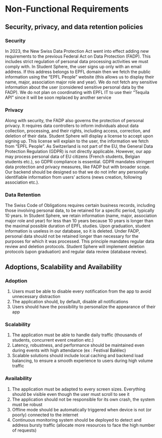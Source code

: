 # Non-Functional Requirements

## Security, privacy, and data retention policies

### Security

In 2023, the New Swiss Data Protection Act went into effect adding new requirements to the previous Federal Act on Data Protection (FADP). This includes strict regulation of personal data processing activities we must comply with. In Student Sphere, the user signs up only with an email address. If this address belongs to EPFL domain then we fetch the public information using the “EPFL People” website (this allows us to display their name, major, association major role and year). We do not fetch any sensitive information about the user (considered sensitive personal data by the FADP). We do not plan on coordinating with EPFL IT to use their “Tequila API” since it will be soon replaced by another service

### Privacy

Along with security, the FADP also governs the protection of personal privacy. It requires data controllers to inform individuals about data collection, processing, and their rights, including access, correction, and deletion of their data. Student Sphere will display a license to accept upon signing up. This license will explain to the user, the information we fetch from “EPFL People”.
As Switzerland is not part of the EU, the General Data Protection Regulation (GDPR) is not directly applicable. However, our app may process personal data of EU citizens (French students, Belgian students etc.), so GDPR compliance is essential. GDPR mandates stringent data protection and privacy measures, like FADP but with broader scope. Our backend should be designed so that we do not infer any personally identifiable information from users’ actions (news creation, following association etc.). 

### Data Retention

The Swiss Code of Obligations requires certain business records, including those involving personal data, to be retained for a specific period, typically 10 years. In Student Sphere, we retain information (name, major, association major role and year) for less than 10 years because 10 years is longer than the maximal possible duration of EPFL studies. Upon graduation, student information is useless in our database, so it is deleted.
Under FADP, personal data should not be retained longer than necessary for the purposes for which it was processed. This principle mandates regular data review and deletion protocols. Student Sphere will implement deletion protocols (upon graduation) and regular data review (database review).

## Adoptions, Scalability and Availability

### Adoption

1. Users must be able to disable every notification from the app to avoid unnecessary distraction
2. The application should, by default, disable all notifications
3. Users should have the possibility to personalize the appearance of their app

### Scalability

1. The application must be able to handle daily traffic (thousands of students, concurrent event creation etc.)
2. Latency, robustness, and performance should be maintained even during events with high attendance (ex : Festival Balélec)
3. Scalable solutions should include local caching and backend load balancing, to ensure a smooth experience to users during high volume traffic 

### Availability

1. The application must be adapted to every screen sizes. Everything should be visible even though the user must scroll to see it
2. The application should not be responsible for its own crash, the system must be robust
3. Offline mode should be automatically triggered when device is not (or poorly) connected to the internet
4. Continuous monitoring system should be deployed to detect and address bursty traffic (allocate more resources to face the high number of requests)
